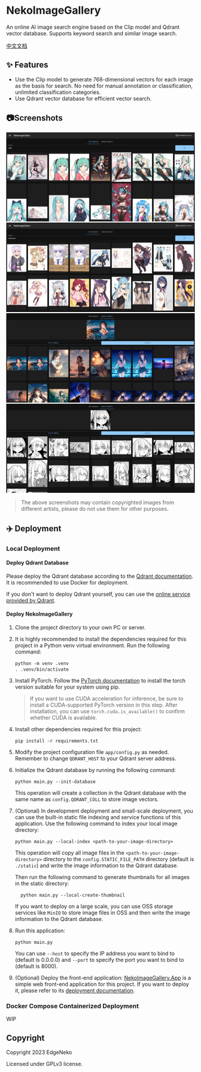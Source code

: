 # NekoImageGallery

An online AI image search engine based on the Clip model and Qdrant vector database. Supports keyword search and similar image search.

[中文文档](readme_cn.md)

## ✨ Features

- Use the Clip model to generate 768-dimensional vectors for each image as the basis for search. No need for manual annotation or classification, unlimited classification categories.
- Use Qdrant vector database for efficient vector search.

## 📷Screenshots

![Screenshot1](web/screenshots/1.png)
![Screenshot2](web/screenshots/2.png)
![Screenshot3](web/screenshots/3.png)
![Screenshot4](web/screenshots/4.png)

> The above screenshots may contain copyrighted images from different artists, please do not use them for other purposes.

## ✈️ Deployment

### Local Deployment
#### Deploy Qdrant Database

Please deploy the Qdrant database according to the [Qdrant documentation](https://qdrant.tech/documentation/quick-start/). It is recommended to use Docker for deployment.

If you don't want to deploy Qdrant yourself, you can use the [online service provided by Qdrant](https://qdrant.tech/documentation/cloud/).

#### Deploy NekoImageGallery
1. Clone the project directory to your own PC or server.
2. It is highly recommended to install the dependencies required for this project in a Python venv virtual environment. Run the following command:
    ```shell
    python -m venv .venv
    . .venv/bin/activate
    ```
3. Install PyTorch. Follow the [PyTorch documentation](https://pytorch.org/get-started/locally/) to install the torch version suitable for your system using pip.
   > If you want to use CUDA acceleration for inference, be sure to install a CUDA-supported PyTorch version in this step. After installation, you can use `torch.cuda.is_available()` to confirm whether CUDA is available.
4. Install other dependencies required for this project:
    ```shell
    pip install -r requirements.txt
    ```
5. Modify the project configuration file `app/config.py` as needed. Remember to change `QDRANT_HOST` to your Qdrant server address.
6. Initialize the Qdrant database by running the following command:
    ```shell
    python main.py --init-database
    ```
   This operation will create a collection in the Qdrant database with the same name as `config.QDRANT_COLL` to store image vectors.
7. (Optional) In development deployment and small-scale deployment, you can use the built-in static file indexing and service functions of this application. Use the following command to index your local image directory:
    ```shell
   python main.py --local-index <path-to-your-image-directory>
    ```
   This operation will copy all image files in the `<path-to-your-image-directory>` directory to the `config.STATIC_FILE_PATH` directory (default is `./static`) and write the image information to the Qdrant database.

   Then run the following command to generate thumbnails for all images in the static directory:

   ```shell
     python main.py --local-create-thumbnail
   ```
   
   If you want to deploy on a large scale, you can use OSS storage services like `MinIO` to store image files in OSS and then write the image information to the Qdrant database.
8. Run this application:
    ```shell
    python main.py
    ```
   You can use `--host` to specify the IP address you want to bind to (default is 0.0.0.0) and `--port` to specify the port you want to bind to (default is 8000).
9. (Optional) Deploy the front-end application: [NekoImageGallery.App](https://github.com/hv0905/NekoImageGallery.App) is a simple web front-end application for this project. If you want to deploy it, please refer to its [deployment documentation](https://github.com/hv0905/NekoImageGallery.App).

### Docker Compose Containerized Deployment

WIP

## Copyright

Copyright 2023 EdgeNeko

Licensed under GPLv3 license.